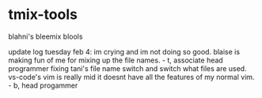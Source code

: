 # tmix-tools
blahni's bleemix blools

update log tuesday feb 4: 
im crying and im not doing so good. blaise is making fun of me for mixing up the file names. - t, associate head programmer
fixing tani's file name switch and switch what files are used. vs-code's vim is really mid it doesnt have all the features of my normal vim. - b, head progammer